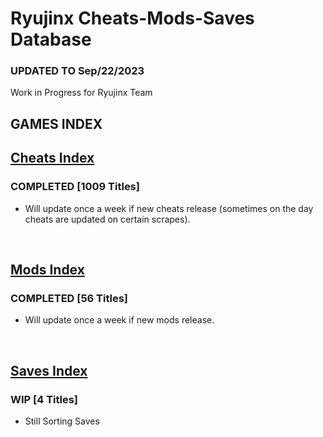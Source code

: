# Ryujinx Cheats-Mods-Saves Database

### UPDATED TO Sep/22/2023

Work in Progress for Ryujinx Team


## GAMES INDEX

## [Cheats Index](Cheats.md)
### COMPLETED [1009 Titles]
- Will update once a week if new cheats release (sometimes on the day cheats are updated on certain scrapes).
</br>

## [Mods Index](Mods.md)
### COMPLETED [56 Titles]
- Will update once a week if new mods release.
</br>

## [Saves Index](Saves.md)
### WIP [4 Titles] 
- Still Sorting Saves
